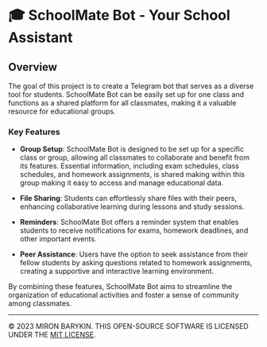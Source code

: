 # 🎓 SchoolMate Bot - Your School Assistant
## Overview

The goal of this project is to create a Telegram bot that serves as a diverse tool for students. SchoolMate Bot can be easily set up for one class and functions as a shared platform for all classmates, making it a valuable resource for educational groups.

### Key Features

- **Group Setup**: SchoolMate Bot is designed to be set up for a specific class or group, allowing all classmates to collaborate and benefit from its features. Essential information, including exam schedules, class schedules, and homework assignments, is shared making within this group making it easy to access and manage educational data.

- **File Sharing**: Students can effortlessly share files with their peers, enhancing collaborative learning during lessons and study sessions.

- **Reminders**: SchoolMate Bot offers a reminder system that enables students to receive notifications for exams, homework deadlines, and other important events.

- **Peer Assistance**: Users have the option to seek assistance from their fellow students by asking questions related to homework assignments, creating a supportive and interactive learning environment.

By combining these features, SchoolMate Bot aims to streamline the organization of educational activities and foster a sense of community among classmates.

---
© 2023 MIRON BARYKIN. THIS OPEN-SOURCE SOFTWARE IS LICENSED UNDER THE [MIT LICENSE](LICENSE).
